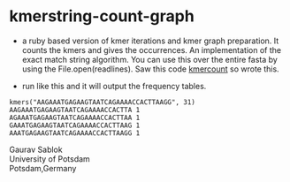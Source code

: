 # kmerstring-count-graph
- a ruby based version of kmer iterations and kmer graph preparation. It counts the kmers and gives the occurrences. An implementation of the exact match string algorithm. You can use this over the entire fasta by using the File.open(readlines). Saw this code [kmercount](https://github.com/uio-bmi/kmercount) so wrote this.

- run like this and it will output the frequency tables.
```
kmers("AAGAAATGAGAAGTAATCAGAAAACCACTTAAGG", 31)
AAGAAATGAGAAGTAATCAGAAAACCACTTA 1
AGAAATGAGAAGTAATCAGAAAACCACTTAA 1
GAAATGAGAAGTAATCAGAAAACCACTTAAG 1
AAATGAGAAGTAATCAGAAAACCACTTAAGG 1
```
Gaurav Sablok \
University of Potsdam \
Potsdam,Germany
